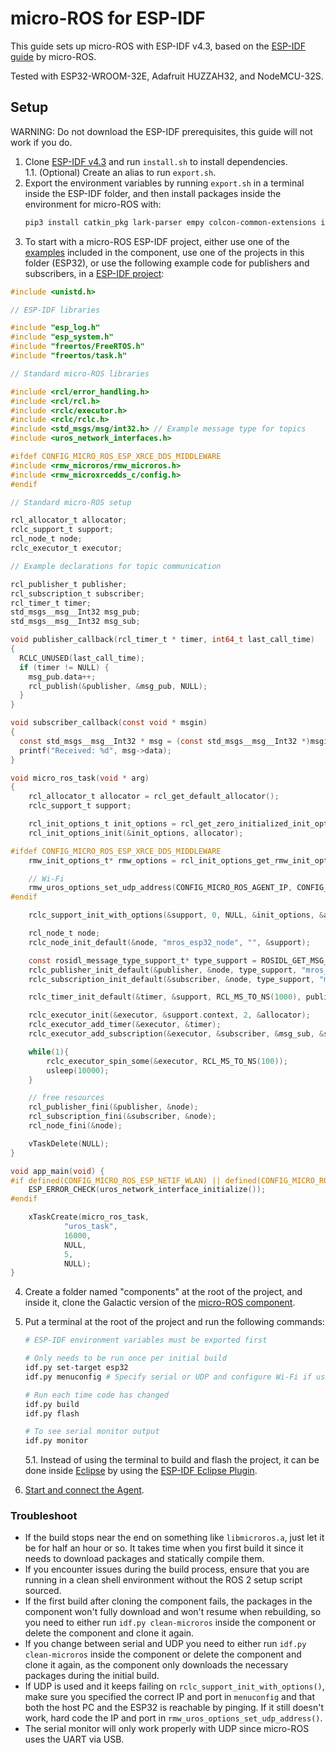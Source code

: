 # micro-ROS for ESP-IDF

This guide sets up micro-ROS with ESP-IDF v4.3, based on the [ESP-IDF guide](https://github.com/micro-ROS/micro_ros_espidf_component/blob/galactic/README.md) by micro-ROS.

Tested with ESP32-WROOM-32E, Adafruit HUZZAH32, and NodeMCU-32S.

## Setup

WARNING: Do not download the ESP-IDF prerequisites, this guide will not work if you do.

1. Clone [ESP-IDF v4.3](https://github.com/espressif/esp-idf/tree/release/v4.3) and run `install.sh` to install dependencies.\
    1.1. (Optional) Create an alias to run `export.sh`.
2. Export the environment variables by running `export.sh` in a terminal inside the ESP-IDF folder, and then install packages inside the environment for micro-ROS with:
    ```bash
    pip3 install catkin_pkg lark-parser empy colcon-common-extensions importlib-resources
    ```
3. To start with a micro-ROS ESP-IDF project, either use one of the [examples](https://github.com/micro-ROS/micro_ros_espidf_component/tree/galactic/examples) included in the component, use one of the projects in this folder (ESP32), or use the following example code for publishers and subscribers, in a [ESP-IDF project](https://docs.espressif.com/projects/esp-idf/en/latest/esp32/api-guides/build-system.html):

```C
#include <unistd.h>

// ESP-IDF libraries

#include "esp_log.h"
#include "esp_system.h"
#include "freertos/FreeRTOS.h"
#include "freertos/task.h"

// Standard micro-ROS libraries

#include <rcl/error_handling.h>
#include <rcl/rcl.h>
#include <rclc/executor.h>
#include <rclc/rclc.h>
#include <std_msgs/msg/int32.h> // Example message type for topics
#include <uros_network_interfaces.h>

#ifdef CONFIG_MICRO_ROS_ESP_XRCE_DDS_MIDDLEWARE
#include <rmw_microros/rmw_microros.h>
#include <rmw_microxrcedds_c/config.h>
#endif

// Standard micro-ROS setup

rcl_allocator_t allocator;
rclc_support_t support;
rcl_node_t node;
rclc_executor_t executor;

// Example declarations for topic communication

rcl_publisher_t publisher;
rcl_subscription_t subscriber;
rcl_timer_t timer;
std_msgs__msg__Int32 msg_pub;
std_msgs__msg__Int32 msg_sub;

void publisher_callback(rcl_timer_t * timer, int64_t last_call_time)
{  
  RCLC_UNUSED(last_call_time);
  if (timer != NULL) {
    msg_pub.data++;
    rcl_publish(&publisher, &msg_pub, NULL);
  }
}

void subscriber_callback(const void * msgin)
{  
  const std_msgs__msg__Int32 * msg = (const std_msgs__msg__Int32 *)msgin;
  printf("Received: %d", msg->data);
}

void micro_ros_task(void * arg)
{
	rcl_allocator_t allocator = rcl_get_default_allocator();
	rclc_support_t support;

	rcl_init_options_t init_options = rcl_get_zero_initialized_init_options();
	rcl_init_options_init(&init_options, allocator);

#ifdef CONFIG_MICRO_ROS_ESP_XRCE_DDS_MIDDLEWARE
	rmw_init_options_t* rmw_options = rcl_init_options_get_rmw_init_options(&init_options);

    // Wi-Fi
	rmw_uros_options_set_udp_address(CONFIG_MICRO_ROS_AGENT_IP, CONFIG_MICRO_ROS_AGENT_PORT, rmw_options);
#endif

	rclc_support_init_with_options(&support, 0, NULL, &init_options, &allocator);

	rcl_node_t node;
	rclc_node_init_default(&node, "mros_esp32_node", "", &support);

	const rosidl_message_type_support_t* type_support = ROSIDL_GET_MSG_TYPE_SUPPORT(std_msgs, msg, Int32);
    rclc_publisher_init_default(&publisher, &node, type_support, "mros_pub");
    rclc_subscription_init_default(&subscriber, &node, type_support, "mros_sub");

    rclc_timer_init_default(&timer, &support, RCL_MS_TO_NS(1000), publisher_callback);

    rclc_executor_init(&executor, &support.context, 2, &allocator);
    rclc_executor_add_timer(&executor, &timer);
    rclc_executor_add_subscription(&executor, &subscriber, &msg_sub, &subscriber_callback, ON_NEW_DATA);

	while(1){
		rclc_executor_spin_some(&executor, RCL_MS_TO_NS(100));
		usleep(10000);
	}

	// free resources
	rcl_publisher_fini(&publisher, &node);
    rcl_subscription_fini(&subscriber, &node);
	rcl_node_fini(&node);

  	vTaskDelete(NULL);
}

void app_main(void) {
#if defined(CONFIG_MICRO_ROS_ESP_NETIF_WLAN) || defined(CONFIG_MICRO_ROS_ESP_NETIF_ENET)
    ESP_ERROR_CHECK(uros_network_interface_initialize());
#endif

    xTaskCreate(micro_ros_task,
            "uros_task",
            16000,
            NULL,
            5,
            NULL);
}
```

4. Create a folder named "components" at the root of the project, and inside it, clone the Galactic version of the [micro-ROS component](https://github.com/micro-ROS/micro_ros_espidf_component/tree/galactic).
5. Put a terminal at the root of the project and run the following commands:

    ```bash
    # ESP-IDF environment variables must be exported first

    # Only needs to be run once per initial build
    idf.py set-target esp32
    idf.py menuconfig # Specify serial or UDP and configure Wi-Fi if used

    # Run each time code has changed
    idf.py build
    idf.py flash

    # To see serial monitor output
    idf.py monitor
    ```

    5.1. Instead of using the terminal to build and flash the project, it can be done inside [Eclipse](https://www.eclipse.org/downloads/packages/release/2021-06/r/eclipse-ide-cc-developers) by using the [ESP-IDF Eclipse Plugin](https://github.com/espressif/idf-eclipse-plugin).

6. [Start and connect the Agent](../Agent.md).

### Troubleshoot

* If the build stops near the end on something like `libmicroros.a`, just let it be for half an hour or so. It takes time when you first build it since it needs to download packages and statically compile them.
* If you encounter issues during the build process, ensure that you are running in a clean shell environment without the ROS 2 setup script sourced.
* If the first build after cloning the component fails, the packages in the component won't fully download and won't resume when rebuilding, so you need to either run `idf.py clean-microros` inside the component or delete the component and clone it again.
* If you change between serial and UDP you need to either run `idf.py clean-microros` inside the component or delete the component and clone it again, as the component only downloads the necessary packages during the initial build.
* If UDP is used and it keeps failing on `rclc_support_init_with_options()`, make sure you specified the correct IP and port in `menuconfig` and that both the host PC and the ESP32 is reachable by pinging. If it still doesn't work, hard code the IP and port in `rmw_uros_options_set_udp_address()`.
* The serial monitor will only work properly with UDP since micro-ROS uses the UART via USB.